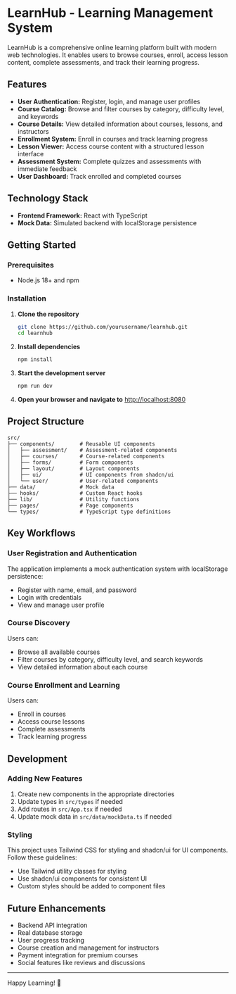 # LearnHub - Learning Management System

LearnHub is a comprehensive online learning platform built with modern web technologies. It enables users to browse courses, enroll, access lesson content, complete assessments, and track their learning progress.

## Features

- **User Authentication:** Register, login, and manage user profiles
- **Course Catalog:** Browse and filter courses by category, difficulty level, and keywords
- **Course Details:** View detailed information about courses, lessons, and instructors
- **Enrollment System:** Enroll in courses and track learning progress
- **Lesson Viewer:** Access course content with a structured lesson interface
- **Assessment System:** Complete quizzes and assessments with immediate feedback
- **User Dashboard:** Track enrolled and completed courses

## Technology Stack

- **Frontend Framework:** React with TypeScript
- **Mock Data:** Simulated backend with localStorage persistence

## Getting Started

### Prerequisites

- Node.js 18+ and npm

### Installation

1. **Clone the repository**
    ```bash
    git clone https://github.com/yourusername/learnhub.git
    cd learnhub
    ```

2. **Install dependencies**
    ```bash
    npm install
    ```

3. **Start the development server**
    ```bash
    npm run dev
    ```

4. **Open your browser and navigate to** [http://localhost:8080](http://localhost:8080)

## Project Structure

```
src/
├── components/        # Reusable UI components
│   ├── assessment/    # Assessment-related components
│   ├── courses/       # Course-related components
│   ├── forms/         # Form components
│   ├── layout/        # Layout components
│   ├── ui/            # UI components from shadcn/ui
│   └── user/          # User-related components
├── data/              # Mock data
├── hooks/             # Custom React hooks
├── lib/               # Utility functions
├── pages/             # Page components
└── types/             # TypeScript type definitions
```

## Key Workflows

### User Registration and Authentication

The application implements a mock authentication system with localStorage persistence:

- Register with name, email, and password
- Login with credentials
- View and manage user profile

### Course Discovery

Users can:

- Browse all available courses
- Filter courses by category, difficulty level, and search keywords
- View detailed information about each course

### Course Enrollment and Learning

Users can:

- Enroll in courses
- Access course lessons
- Complete assessments
- Track learning progress

## Development

### Adding New Features

1. Create new components in the appropriate directories
2. Update types in `src/types` if needed
3. Add routes in `src/App.tsx` if needed
4. Update mock data in `src/data/mockData.ts` if needed

### Styling

This project uses Tailwind CSS for styling and shadcn/ui for UI components. Follow these guidelines:

- Use Tailwind utility classes for styling
- Use shadcn/ui components for consistent UI
- Custom styles should be added to component files

## Future Enhancements

- Backend API integration
- Real database storage
- User progress tracking
- Course creation and management for instructors
- Payment integration for premium courses
- Social features like reviews and discussions

---
Happy Learning! 🚀
